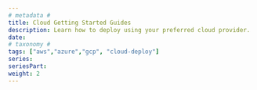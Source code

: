 ```yaml
---
# metadata # 
title: Cloud Getting Started Guides
description: Learn how to deploy using your preferred cloud provider.
date: 
# taxonomy #
tags: ["aws","azure","gcp", "cloud-deploy"]
series:
seriesPart:
weight: 2
---
```

